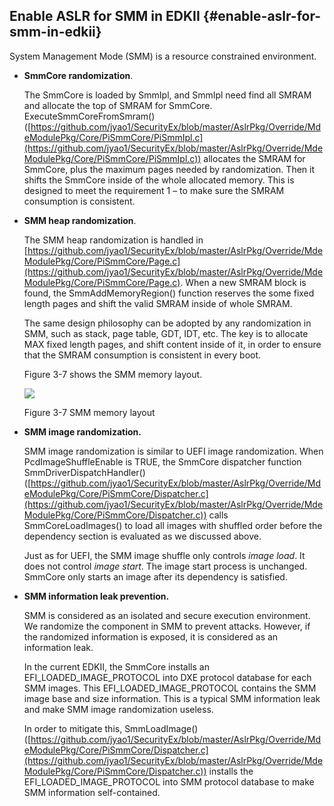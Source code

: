 <!--- @file
 Address Space Layout Randomization file: Enable ASLR for SMM in EDKII

  Copyright (c) 2018, Intel Corporation. All rights reserved.<BR>

  Redistribution and use in source (original document form) and 'compiled'
  forms (converted to PDF, epub, HTML and other formats) with or without
  modification, are permitted provided that the following conditions are met:

  1) Redistributions of source code (original document form) must retain the
     above copyright notice, this list of conditions and the following
     disclaimer as the first lines of this file unmodified.

  2) Redistributions in compiled form (transformed to other DTDs, converted to
     PDF, epub, HTML and other formats) must reproduce the above copyright
     notice, this list of conditions and the following disclaimer in the
     documentation and/or other materials provided with the distribution.

  THIS DOCUMENTATION IS PROVIDED BY TIANOCORE PROJECT "AS IS" AND ANY EXPRESS OR
  IMPLIED WARRANTIES, INCLUDING, BUT NOT LIMITED TO, THE IMPLIED WARRANTIES OF
  MERCHANTABILITY AND FITNESS FOR A PARTICULAR PURPOSE ARE DISCLAIMED. IN NO
  EVENT SHALL TIANOCORE PROJECT  BE LIABLE FOR ANY DIRECT, INDIRECT, INCIDENTAL,
  SPECIAL, EXEMPLARY, OR CONSEQUENTIAL DAMAGES (INCLUDING, BUT NOT LIMITED TO,
  PROCUREMENT OF SUBSTITUTE GOODS OR SERVICES; LOSS OF USE, DATA, OR PROFITS;
  OR BUSINESS INTERRUPTION) HOWEVER CAUSED AND ON ANY THEORY OF LIABILITY,
  WHETHER IN CONTRACT, STRICT LIABILITY, OR TORT (INCLUDING NEGLIGENCE OR
  OTHERWISE) ARISING IN ANY WAY OUT OF THE USE OF THIS DOCUMENTATION, EVEN IF
  ADVISED OF THE POSSIBILITY OF SUCH DAMAGE.

-->
## Enable ASLR for SMM in EDKII {#enable-aslr-for-smm-in-edkii}

System Management Mode (SMM) is a resource constrained environment.

*   **SmmCore randomization**.

    The SmmCore is loaded by SmmIpl, and SmmIpl need find all SMRAM and allocate the top of SMRAM for SmmCore. ExecuteSmmCoreFromSmram() ([https://github.com/jyao1/SecurityEx/blob/master/AslrPkg/Override/MdeModulePkg/Core/PiSmmCore/PiSmmIpl.c](https://github.com/jyao1/SecurityEx/blob/master/AslrPkg/Override/MdeModulePkg/Core/PiSmmCore/PiSmmIpl.c)) allocates the SMRAM for SmmCore, plus the maximum pages needed by randomization. Then it shifts the SmmCore inside of the whole allocated memory. This is designed to meet the requirement 1 – to make sure the SMRAM consumption is consistent.

*   **SMM heap randomization**.

    The SMM heap randomization is handled in [https://github.com/jyao1/SecurityEx/blob/master/AslrPkg/Override/MdeModulePkg/Core/PiSmmCore/Page.c](https://github.com/jyao1/SecurityEx/blob/master/AslrPkg/Override/MdeModulePkg/Core/PiSmmCore/Page.c). When a new SMRAM block is found, the SmmAddMemoryRegion() function reserves the some fixed length pages and shift the valid SMRAM inside of whole SMRAM.

    The same design philosophy can be adopted by any randomization in SMM, such as stack, page table, GDT, IDT, etc. The key is to allocate MAX fixed length pages, and shift content inside of it, in order to ensure that the SMRAM consumption is consistent in every boot.

    Figure 3-7 shows the SMM memory layout.

    ![](Mydir/media/image10.png)

    Figure 3-7 SMM memory layout

*   **SMM image randomization.**

    SMM image randomization is similar to UEFI image randomization. When PcdImageShuffleEnable is TRUE, the SmmCore dispatcher function SmmDriverDispatchHandler() ([https://github.com/jyao1/SecurityEx/blob/master/AslrPkg/Override/MdeModulePkg/Core/PiSmmCore/Dispatcher.c](https://github.com/jyao1/SecurityEx/blob/master/AslrPkg/Override/MdeModulePkg/Core/PiSmmCore/Dispatcher.c)) calls SmmCoreLoadImages() to load all images with shuffled order before the dependency section is evaluated as we discussed above.

    Just as for UEFI, the SMM image shuffle only controls *image load*. It does not control *image start*. The image start process is unchanged. SmmCore only starts an image after its dependency is satisfied.

*   **SMM information leak prevention.**

    SMM is considered as an isolated and secure execution environment. We randomize the component in SMM to prevent attacks. However, if the randomized information is exposed, it is considered as an information leak.

    In the current EDKII, the SmmCore installs an EFI_LOADED_IMAGE_PROTOCOL into DXE protocol database for each SMM images. This EFI_LOADED_IMAGE_PROTOCOL contains the SMM image base and size information. This is a typical SMM information leak and make SMM image randomization useless.

    In order to mitigate this, SmmLoadImage() ([https://github.com/jyao1/SecurityEx/blob/master/AslrPkg/Override/MdeModulePkg/Core/PiSmmCore/Dispatcher.c](https://github.com/jyao1/SecurityEx/blob/master/AslrPkg/Override/MdeModulePkg/Core/PiSmmCore/Dispatcher.c)) installs the EFI_LOADED_IMAGE_PROTOCOL into SMM protocol database to make SMM information self-contained.